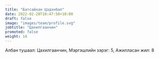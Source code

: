 ```yaml
---
title: "Батсайхан Цэдэнбал"
date: 2022-02-28T10:47:58+10:00
draft: false
image: "images/team/profile.svg"
jobtitle: "Цахилгаанчин"
promoted: false
weight: 14
---
```


Албан тушаал: Цахилгаанчин, Мэргэшлийн зэрэг: 5, Ажилласан жил: 8
